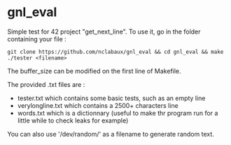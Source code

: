 # gnl_eval
Simple test for 42 project "get_next_line".
To use it, go in the folder containing your file :

```
git clone https://github.com/nclabaux/gnl_eval && cd gnl_eval && make
./tester <filename>
```

The buffer_size can be modified on the first line of Makefile.

The provided .txt files are :
* tester.txt which contains some basic tests, such as an empty line
* verylongline.txt which contains a 2500+ characters line
* words.txt which is a dictionnary (useful to make thr program run for a little while to check leaks for example)

You can also use '/dev/random/' as a filename to generate random text.
